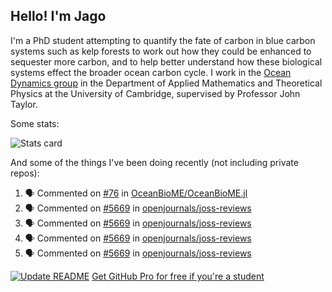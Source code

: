 ## Hello! I'm Jago

I'm a PhD student attempting to quantify the fate of carbon in blue carbon systems such as kelp forests to work out how they could be enhanced to sequester more carbon, and to help better understand how these biological systems effect the broader ocean carbon cycle. I work in the <a href="https://www.damtp.cam.ac.uk/user/jrt51/" class="emph">Ocean Dynamics group</a> in the Department of Applied Mathematics and Theoretical Physics at the University of Cambridge, supervised by Professor John Taylor.

Some stats:
<!--
![](https://raw.githubusercontent.com/jagoosw/jagoosw/main/profile-summary-card-output/nord_dark/0-profile-details.svg)
![](https://raw.githubusercontent.com/jagoosw/jagoosw/main/profile-summary-card-output/nord_dark/3-stats.svg)
![](https://raw.githubusercontent.com/jagoosw/jagoosw/main/profile-summary-card-output/nord_dark/4-productive-time.svg)
-->
![Stats card](https://github-readme-stats.vercel.app/api?username=jagoosw&count_private=true&show_icons=true&theme=transparent&hide_title=true)

And some of the things I've been doing recently (not including private repos):
<!--START_SECTION:activity-->
1. 🗣 Commented on [#76](https://github.com/OceanBioME/OceanBioME.jl/pull/76#issuecomment-1664690055) in [OceanBioME/OceanBioME.jl](https://github.com/OceanBioME/OceanBioME.jl)
2. 🗣 Commented on [#5669](https://github.com/openjournals/joss-reviews/issues/5669#issuecomment-1646892273) in [openjournals/joss-reviews](https://github.com/openjournals/joss-reviews)
3. 🗣 Commented on [#5669](https://github.com/openjournals/joss-reviews/issues/5669#issuecomment-1646892133) in [openjournals/joss-reviews](https://github.com/openjournals/joss-reviews)
4. 🗣 Commented on [#5669](https://github.com/openjournals/joss-reviews/issues/5669#issuecomment-1646891475) in [openjournals/joss-reviews](https://github.com/openjournals/joss-reviews)
5. 🗣 Commented on [#5669](https://github.com/openjournals/joss-reviews/issues/5669#issuecomment-1645739446) in [openjournals/joss-reviews](https://github.com/openjournals/joss-reviews)
<!--END_SECTION:activity-->


[![Update README](https://github.com/jagoosw/jagoosw/actions/workflows/update-readme.yml/badge.svg)](https://github.com/jagoosw/jagoosw/actions/workflows/update-readme.yml)
[Get GitHub Pro for free if you're a student](https://education.github.com/pack)

